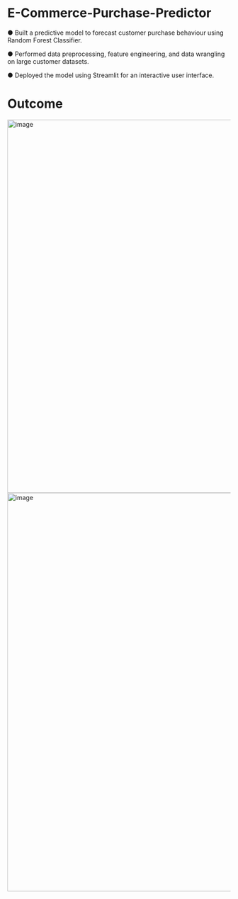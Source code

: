 # E-Commerce-Purchase-Predictor
●	Built a predictive model to forecast customer purchase behaviour using Random Forest Classifier.

●	Performed data preprocessing, feature engineering, and data wrangling on large customer datasets.

●	Deployed the model using Streamlit for an interactive user interface.

# Outcome
<img width="1918" height="843" alt="image" src="https://github.com/user-attachments/assets/3f8af37f-f085-4899-8cc7-57dbf1b551c5" />
<img width="1905" height="900" alt="image" src="https://github.com/user-attachments/assets/4991ecd1-776f-4ec4-9c0f-d892f91bff16" />

